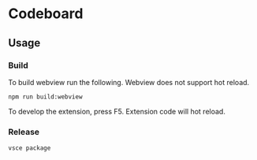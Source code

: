 # Codeboard

## Usage

### Build

To build webview run the following. Webview does not support hot reload.

```
npm run build:webview
```

To develop the extension, press F5. Extension code will hot reload.

### Release

```
vsce package
```
